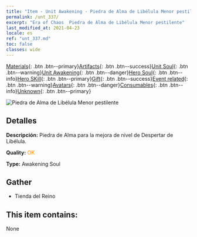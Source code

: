 ```yaml
---
title: "Item - Unit Awakening - Piedra de Alma de Libélula Menor pestilente"
permalink: /unt_337/
excerpt: "Era of Chaos  Piedra de Alma de Libélula Menor pestilente"
last_modified_at: 2021-04-23
locale: es
ref: "unt_337.md"
toc: false
classes: wide
---
```

 [Materials](/ItemsES/){: .btn .btn--primary}[Artifacts](/ItemsES/Artifacts/){: .btn .btn--success}[Unit Soul](/ItemsES/UnitSoul/){: .btn .btn--warning}[Unit Awakening](/ItemsES/UnitAwakening/){: .btn .btn--danger}[Hero Soul](/ItemsES/HeroSoul/){: .btn .btn--info}[Hero SKill](/ItemsES/HeroSkill/){: .btn .btn--primary}[Gift](/ItemsES/Gift/){: .btn .btn--success}[Event related](/ItemsES/Events/){: .btn .btn--warning}[Avatars](/ItemsES/Avatars/){: .btn .btn--danger}[Consumables](/ItemsES/Consumables/){: .btn .btn--info}[Unknown](/ItemsES/Unknown/){: .btn .btn--primary}

 ![Piedra de Alma de Libélula Menor pestilente](/images/u/tia_longying.jpg)

## Detalles
 **Descripción:** Piedra de Alma para la mejora de nivel de Despertar de Libélula.

 **Quality:** <span style="color: #FF8C00">OK</span>

 **Type:** Awakening Soul

## Gather

*    Tienda del Reino 

## This item contains:

  None


